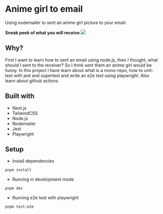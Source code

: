 # Anime girl to email

Using nodemailer to sent an anime girl picture to your email.

**Sneak peek of what you will receive**
![](/docs/images/sample.png)

## Why?

First I want to learn how to sent an email using node.js, then I thought, what should I sent to the receiver?
So I think sent them an anime girl would be funny. In this project I have learn about what is a mono-repo, how to unit-test with jest and supertest and write an e2e test using playwright. Also learn about github actions.

## Built with

- Next.js
- TailwindCSS
- Node.js
- Nodemailer
- Jest
- Playwright

## Setup

- Install dependencies

```bash
pnpm install
```

- Running in development mode

```bash
pnpm dev
```

- Running e2e test with playwright

```bash
pnpm test:e2e
```
